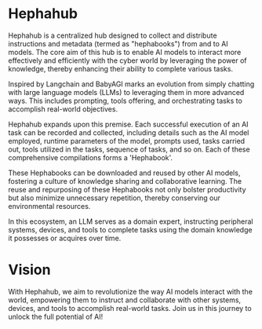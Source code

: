 # Hephahub

Hephahub is a centralized hub designed to collect and distribute instructions and metadata (termed as "hephabooks") from and to AI models. The core aim of this hub is to enable AI models to interact more effectively and efficiently with the cyber world by leveraging the power of knowledge, thereby enhancing their ability to complete various tasks.

Inspired by Langchain and BabyAGI marks an evolution from simply chatting with large language models (LLMs) to leveraging them in more advanced ways. This includes prompting, tools offering, and orchestrating tasks to accomplish real-world objectives. 

Hephahub expands upon this premise. Each successful execution of an AI task can be recorded and collected, including details such as the AI model employed, runtime parameters of the model, prompts used, tasks carried out, tools utilized in the tasks, sequence of tasks, and so on. Each of these comprehensive compilations forms a 'Hephabook'.

These Hephabooks can be downloaded and reused by other AI models, fostering a culture of knowledge sharing and collaborative learning. The reuse and repurposing of these Hephabooks not only bolster productivity but also minimize unnecessary repetition, thereby conserving our environmental resources.

In this ecosystem, an LLM serves as a domain expert, instructing peripheral systems, devices, and tools to complete tasks using the domain knowledge it possesses or acquires over time.


# Vision

With Hephahub, we aim to revolutionize the way AI models interact with the world, empowering them to instruct and collaborate with other systems, devices, and tools to accomplish real-world tasks. Join us in this journey to unlock the full potential of AI!
